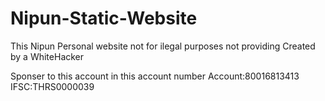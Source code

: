 # Nipun-Static-Website
This Nipun Personal website not for ilegal purposes not providing
Created by a WhiteHacker 


Sponser to this account in this account number Account:80016813413 IFSC:THRS0000039
